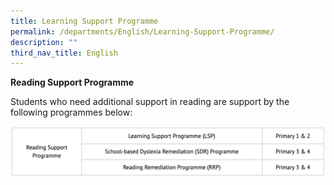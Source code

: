 ```yaml
---
title: Learning Support Programme
permalink: /departments/English/Learning-Support-Programme/
description: ""
third_nav_title: English
---
```

**Reading Support Programme**

  

Students who need additional support in reading are support by the following programmes below:

![](/images/lsp.png)
